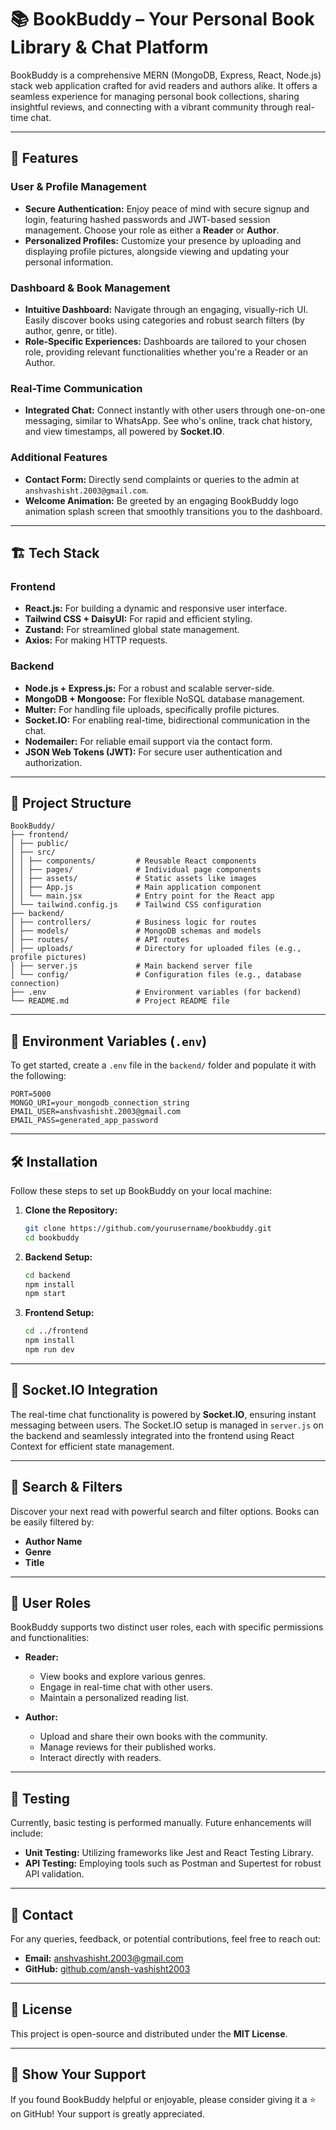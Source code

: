 # 📚 BookBuddy – Your Personal Book Library & Chat Platform

BookBuddy is a comprehensive MERN (MongoDB, Express, React, Node.js) stack web application crafted for avid readers and authors alike. It offers a seamless experience for managing personal book collections, sharing insightful reviews, and connecting with a vibrant community through real-time chat.

-----

## 🚀 Features

### User & Profile Management

  * **Secure Authentication:** Enjoy peace of mind with secure signup and login, featuring hashed passwords and JWT-based session management. Choose your role as either a **Reader** or **Author**.
  * **Personalized Profiles:** Customize your presence by uploading and displaying profile pictures, alongside viewing and updating your personal information.

### Dashboard & Book Management

  * **Intuitive Dashboard:** Navigate through an engaging, visually-rich UI. Easily discover books using categories and robust search filters (by author, genre, or title).
  * **Role-Specific Experiences:** Dashboards are tailored to your chosen role, providing relevant functionalities whether you're a Reader or an Author.

### Real-Time Communication

  * **Integrated Chat:** Connect instantly with other users through one-on-one messaging, similar to WhatsApp. See who's online, track chat history, and view timestamps, all powered by **Socket.IO**.

### Additional Features

  * **Contact Form:** Directly send complaints or queries to the admin at `anshvashisht.2003@gmail.com`.
  * **Welcome Animation:** Be greeted by an engaging BookBuddy logo animation splash screen that smoothly transitions you to the dashboard.

-----

## 🏗️ Tech Stack

### Frontend

  * **React.js:** For building a dynamic and responsive user interface.
  * **Tailwind CSS + DaisyUI:** For rapid and efficient styling.
  * **Zustand:** For streamlined global state management.
  * **Axios:** For making HTTP requests.

### Backend

  * **Node.js + Express.js:** For a robust and scalable server-side.
  * **MongoDB + Mongoose:** For flexible NoSQL database management.
  * **Multer:** For handling file uploads, specifically profile pictures.
  * **Socket.IO:** For enabling real-time, bidirectional communication in the chat.
  * **Nodemailer:** For reliable email support via the contact form.
  * **JSON Web Tokens (JWT):** For secure user authentication and authorization.

-----

## 📁 Project Structure

```
BookBuddy/
├── frontend/
│ ├── public/
│ ├── src/
│ │ ├── components/         # Reusable React components
│ │ ├── pages/              # Individual page components
│ │ ├── assets/             # Static assets like images
│ │ ├── App.js              # Main application component
│ │ └── main.jsx            # Entry point for the React app
│ └── tailwind.config.js    # Tailwind CSS configuration
├── backend/
│ ├── controllers/          # Business logic for routes
│ ├── models/               # MongoDB schemas and models
│ ├── routes/               # API routes
│ ├── uploads/              # Directory for uploaded files (e.g., profile pictures)
│ ├── server.js             # Main backend server file
│ └── config/               # Configuration files (e.g., database connection)
├── .env                    # Environment variables (for backend)
└── README.md               # Project README file
```

-----

## 🔐 Environment Variables (`.env`)

To get started, create a `.env` file in the `backend/` folder and populate it with the following:

```env
PORT=5000
MONGO_URI=your_mongodb_connection_string
EMAIL_USER=anshvashisht.2003@gmail.com
EMAIL_PASS=generated_app_password
```

-----

## 🛠️ Installation

Follow these steps to set up BookBuddy on your local machine:

1.  **Clone the Repository:**

    ```bash
    git clone https://github.com/yourusername/bookbuddy.git
    cd bookbuddy
    ```

2.  **Backend Setup:**

    ```bash
    cd backend
    npm install
    npm start
    ```

3.  **Frontend Setup:**

    ```bash
    cd ../frontend
    npm install
    npm run dev
    ```

-----

## 💬 Socket.IO Integration

The real-time chat functionality is powered by **Socket.IO**, ensuring instant messaging between users. The Socket.IO setup is managed in `server.js` on the backend and seamlessly integrated into the frontend using React Context for efficient state management.

-----

## 🔎 Search & Filters

Discover your next read with powerful search and filter options. Books can be easily filtered by:

  * **Author Name**
  * **Genre**
  * **Title**

-----

## 👥 User Roles

BookBuddy supports two distinct user roles, each with specific permissions and functionalities:

  * **Reader:**

      * View books and explore various genres.
      * Engage in real-time chat with other users.
      * Maintain a personalized reading list.

  * **Author:**

      * Upload and share their own books with the community.
      * Manage reviews for their published works.
      * Interact directly with readers.

-----

## 🧪 Testing

Currently, basic testing is performed manually. Future enhancements will include:

  * **Unit Testing:** Utilizing frameworks like Jest and React Testing Library.
  * **API Testing:** Employing tools such as Postman and Supertest for robust API validation.

-----

## 📧 Contact

For any queries, feedback, or potential contributions, feel free to reach out:

  * **Email:** anshvashisht.2003@gmail.com
  * **GitHub:** [github.com/ansh-vashisht2003](https://www.google.com/search?q=https://github.com/ansh-vashisht2003)

-----

## 📄 License

This project is open-source and distributed under the **MIT License**.

-----

## 🌟 Show Your Support

If you found BookBuddy helpful or enjoyable, please consider giving it a ⭐ on GitHub\! Your support is greatly appreciated.
